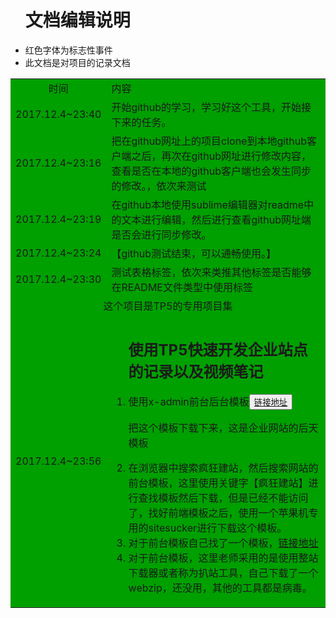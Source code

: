 <ul>
	<h1 color:red;>文档编辑说明</h1>
	<li>红色字体为标志性事件</li>
	<li>此文档是对项目的记录文档</li>
</ul>
<table bgcolor="gray;">
	<tr>
		<td width="20%" align="center">时间</td>
		<td>内容</td>
	</tr>
	<tr>
		<td>2017.12.4~23:40</td>
		<td>开始github的学习，学习好这个工具，开始接下来的任务。</td>
	</tr>
	<tr>
		<td>2017.12.4~23:16</td>
		<td>把在github网址上的项目clone到本地github客户端之后，再次在github网址进行修改内容，查看是否在本地的github客户端也会发生同步的修改。，依次来测试</td>
	</tr>
	<tr>
		<td>2017.12.4~23:19</td>
		<td>在github本地使用sublime编辑器对readme中的文本进行编辑，然后进行查看github网址端是否会进行同步修改。</td>
	</tr>
	<tr>
		<td>2017.12.4~23:24</td>
		<td>【github测试结束，可以通畅使用。】</td>
	</tr>
	<tr>
		<td>2017.12.4~23:30</td>
		<td>测试表格标签，依次来类推其他标签是否能够在README文件类型中使用标签</td>
	</tr>
	<tr>
		<td colspan="2" align="center">这个项目是TP5的专用项目集</td>
	</tr>
	<tr>
		<td>2017.12.4~23:56</td>
		<td>
			<ol>
				<h2>使用TP5快速开发企业站点的记录以及视频笔记</h2>
				<li>使用x-admin前台后台模板<button><a href="http://x.xuebingsi.com/">链接地址</a></button></li>
				<p>把这个模板下载下来，这是企业网站的后天模板</p>
				<li>在浏览器中搜索疯狂建站，然后搜索网站的前台模板，这里使用关键字【疯狂建站】进行查找模板然后下载，但是已经不能访问了，找好前端模板之后，使用一个苹果机专用的sitesucker进行下载这个模板。</li>
				<li>对于前台模板自己找了一个模板，<a href="http://www.cssmoban.com/cssthemes/7030.shtml">链接地址</a></li>
				<li>对于前台模板，这里老师采用的是使用整站下载器或者称为扒站工具，自己下载了一个webzip，还没用，其他的工具都是病毒。</li>
			</ol>
		</td>
	</tr>
</table>

